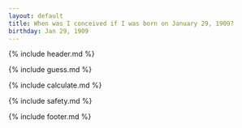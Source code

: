 ```yaml
---
layout: default
title: When was I conceived if I was born on January 29, 1909?
birthday: Jan 29, 1909
---
```


{% include header.md %}

{% include guess.md %}

{% include calculate.md %}

{% include safety.md %}

{% include footer.md %}




